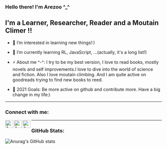 ### Hello there! I'm Arezoo ^_^

## I'm a Learner, Researcher, Reader and a Moutain Climer !!

- 👀 I’m interested in learning new things!:)

- 🌱 I’m currently learning RL, JavaScript, ...(actually, it's a long list!)

- ⚡ About me ^-^: I try to be my best version, I love to read books, mostly novels and self improvements.I love to dive into the world of science and fiction. Also I love moutain climbing. And I am quite active on goodreads trying to find new books to reed.

- 🥅 2021 Goals: Be more active on github and contribute more. Have a big change in my life:)
---

### Connect with me:

[<img align="left" alt="Arezoo Al | YouTube" width="25px" src="https://cdn.jsdelivr.net/npm/simple-icons@v3/icons/youtube.svg" />][youtube]
[<img align="left" alt="Arezoo Al | LinkedIn" width="25px" src="https://cdn.jsdelivr.net/npm/simple-icons@v3/icons/linkedin.svg" />][linkedin]
[<img align="left" alt="Arezoo Al | Gmail" width="25px" src="https://cdn.jsdelivr.net/npm/simple-icons@v3/icons/gmail.svg"/>][Gmail]

---
### GitHub Stats:
![Anurag's GitHub stats](https://github-readme-stats.vercel.app/api?username=arezooaalipanah&theme=chartreuse-dark&show_icons=true)

[youtube]: https://www.youtube.com/channel/UCHZdk-1ndTRgy558uhDWJsQ
[linkedin]: https://www.linkedin.com/in/arezoo-alipanah
[Gmail]: mailto:arezoo.alip@gmail.com
